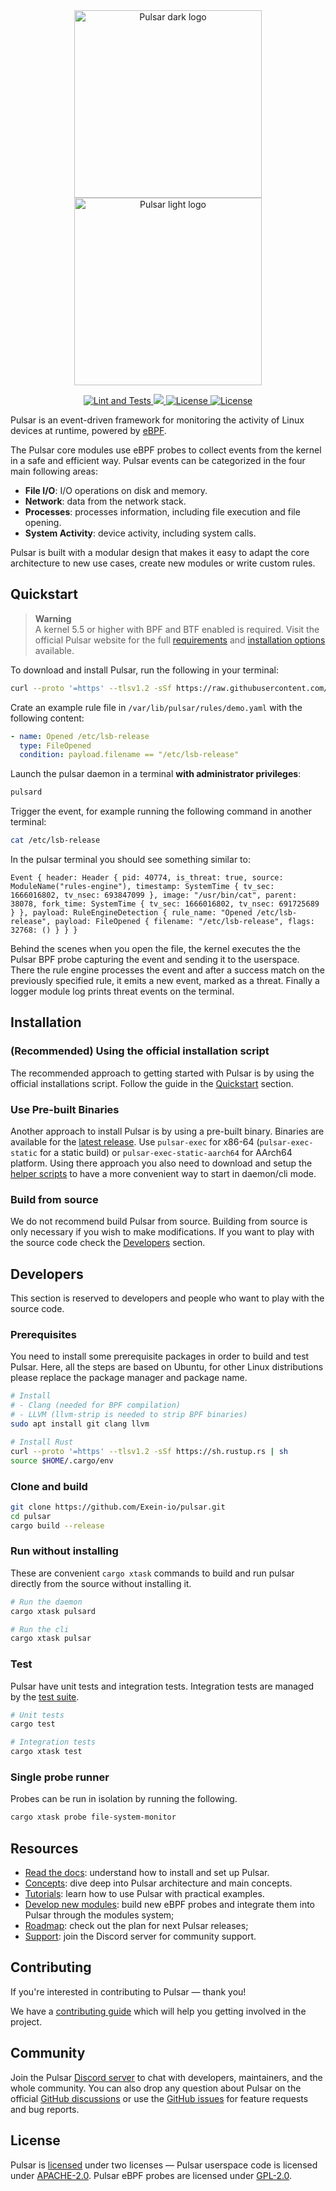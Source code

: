 <div align="center">
  <img width="300" src="res/pulsar-logo-black.png#gh-light-mode-only" alt="Pulsar dark logo">
  <img width="300" src="res/pulsar-logo-white.png#gh-dark-mode-only" alt="Pulsar light logo">

  <p>
    <a href="https://github.com/Exein-io/pulsar/actions/workflows/test.yml">
      <img src="https://github.com/Exein-io/pulsar/actions/workflows/test.yml/badge.svg?branch=main" alt="Lint and Tests">
    </a>
    <a href="https://discord.gg/ZrySDqhBtZ"><img src="https://img.shields.io/discord/986983233256321075?color=%2331c753&logo=discord">
    <a href="https://opensource.org/licenses/Apache-2.0">
      <img src="https://img.shields.io/badge/License-Apache_2.0-blue.svg" alt="License">
      <img src="https://img.shields.io/badge/License-GPL--2.0-blue.svg" alt="License">
    </a>
  </p>
</div>

Pulsar is an event-driven framework for monitoring the activity of Linux devices at runtime, powered by [eBPF](https://ebpf.io/). 

The Pulsar core modules use eBPF probes to collect events from the kernel in a safe and efficient way. Pulsar events can be categorized in the four main following areas:

- **File I/O**: I/O operations on disk and memory.
- **Network**: data from the network stack.
- **Processes**: processes information, including file execution and file opening.
- **System Activity**: device activity, including system calls.

Pulsar is built with a modular design that makes it easy to adapt the core architecture to new use cases, create new modules or write custom rules.

## Quickstart

> **Warning**  
> A kernel 5.5 or higher with BPF and BTF enabled is required. Visit the official Pulsar website for the full [requirements](https://pulsar.sh/docs/requirements) and [installation options](https://pulsar.sh/docs/installation) available.

To download and install Pulsar, run the following in your terminal:

```sh
curl --proto '=https' --tlsv1.2 -sSf https://raw.githubusercontent.com/Exein-io/pulsar/main/pulsar-install.sh | sh
```

Crate an example rule file in `/var/lib/pulsar/rules/demo.yaml` with the following content:

```yaml
- name: Opened /etc/lsb-release
  type: FileOpened
  condition: payload.filename == "/etc/lsb-release"
```

Launch the pulsar daemon in a terminal **with administrator privileges**:

```sh
pulsard
```

Trigger the event, for example running the following command in another terminal:

```sh
cat /etc/lsb-release
```

In the pulsar terminal you should see something similar to:

```
Event { header: Header { pid: 40774, is_threat: true, source: ModuleName("rules-engine"), timestamp: SystemTime { tv_sec: 1666016802, tv_nsec: 693847099 }, image: "/usr/bin/cat", parent: 38078, fork_time: SystemTime { tv_sec: 1666016802, tv_nsec: 691725689 } }, payload: RuleEngineDetection { rule_name: "Opened /etc/lsb-release", payload: FileOpened { filename: "/etc/lsb-release", flags: 32768: () } } }  
```

Behind the scenes when you open the file, the kernel executes the the Pulsar BPF probe capturing the event
and sending it to the userspace. There the rule engine processes the event and after a success match
on the previously specified rule, it emits a new event, marked as a threat. Finally a logger module
log prints threat events on the terminal.

## Installation

### (Recommended) Using the official installation script

The recommended approach to getting started with Pulsar is by using the official installations script. Follow the guide in the [Quickstart](#quickstart) section.

### Use Pre-built Binaries

Another approach to install Pulsar is by using a pre-built binary. Binaries are available for the [latest release](https://github.com/Exein-io/pulsar/releases/latest). Use `pulsar-exec` for x86-64 (`pulsar-exec-static` for a static build) or `pulsar-exec-static-aarch64` for AArch64 platform. Using there approach you also need to download and setup the [helper scripts](./scripts) to have a more convenient way to start in daemon/cli mode.

### Build from source

We do not recommend build Pulsar from source. Building from source is only necessary if you wish to make modifications. If you want to play with the source code check the [Developers](#developers) section.

## Developers

This section is reserved to developers and people who want to play with the source code.

### Prerequisites

You need to install some prerequisite packages in order to build and test Pulsar. Here, all the steps are based on Ubuntu, for other Linux distributions please replace the package manager and package name.

```sh
# Install 
# - Clang (needed for BPF compilation)
# - LLVM (llvm-strip is needed to strip BPF binaries)
sudo apt install git clang llvm

# Install Rust
curl --proto '=https' --tlsv1.2 -sSf https://sh.rustup.rs | sh
source $HOME/.cargo/env
```

### Clone and build

```sh
git clone https://github.com/Exein-io/pulsar.git
cd pulsar
cargo build --release
```

### Run without installing

These are convenient `cargo xtask` commands to build and run pulsar directly from the source without installing it.

```sh
# Run the daemon
cargo xtask pulsard

# Run the cli
cargo xtask pulsar
```

### Test

Pulsar have unit tests and integration tests. Integration tests are managed by the [test suite](./test-suite).

```sh
# Unit tests
cargo test

# Integration tests
cargo xtask test
```

### Single probe runner

Probes can be run in isolation by running the following.

```sh
cargo xtask probe file-system-monitor
```

## Resources

- [Read the docs](https://pulsar.sh/docs): understand how to install and set up Pulsar.
- [Concepts](https://pulsar.sh/docs/concepts): dive deep into Pulsar architecture and main concepts.
- [Tutorials](https://pulsar.sh/docs/tutorial): learn how to use Pulsar with practical examples.
- [Develop new modules](https://github.com/Exein-io/pulsar/blob/main/bpf-common/ProbeTutorial.md): build new eBPF probes and integrate them into Pulsar through the modules system;
- [Roadmap](https://github.com/Exein-io/projects/6): check out the plan for next Pulsar releases;
- [Support](https://discord.gg/MQgaTPef7a): join the Discord server for community support.

## Contributing

If you're interested in contributing to Pulsar — thank you!

We have a [contributing guide](CONTRIBUTING.md) which will help you getting involved in the project.

## Community

Join the Pulsar [Discord server](https://discord.gg/MQgaTPef7a) to chat with developers, maintainers, and the whole community. You can also drop any question about Pulsar on the official [GitHub discussions](https://github.com/Exein-io/pulsar/discussions) or use the [GitHub issues](https://github.com/Exein-io/pulsar/issues) for feature requests and bug reports.

## License

Pulsar is [licensed](./LICENSE) under two licenses — Pulsar userspace code is licensed under [APACHE-2.0](./LICENSES/LICENSE-APACHE-2.0). Pulsar eBPF probes are licensed under [GPL-2.0](./LICENSES/LICENSE-GPL-2.0).
